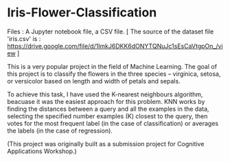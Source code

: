 # Iris-Flower-Classification

Files : A Jupyter notebook file, a CSV file.
[ The source of the dataset file 'iris.csv' is : https://drive.google.com/file/d/1lmkJ6DKK6dONYTQNuJc1sEsCaVtgpOn_/view ]

This is a very popular project in the field of Machine Learning.
The goal of this project is to classify the flowers in the three species – virginica, setosa, or versicolor based on length and width of petals and sepals.

To achieve this task, I have used the K-nearest neighbours algorithm, beacuase it was the easiest approach for this problem.
KNN works by finding the distances between a query and all the examples in the data, selecting the specified number examples
(K) closest to the query, then votes for the most frequent label (in the case of classification) or averages the labels (in 
the case of regression).

(This project was originally built as a submission project for Cognitive Applications Workshop.)
